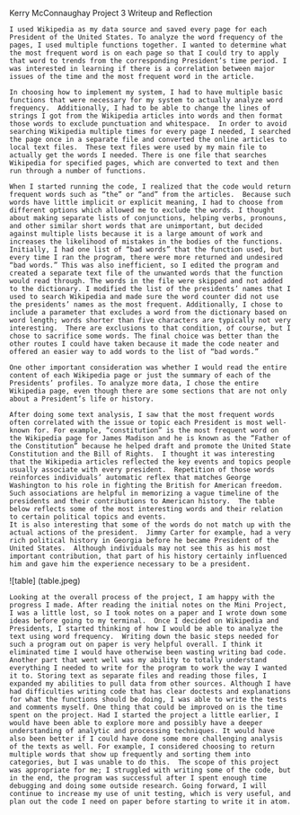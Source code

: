 Kerry McConnaughay
Project 3 Writeup and Reflection

	I used Wikipedia as my data source and saved every page for each President of the United States. To analyze the word frequency of the pages, I used multiple functions together. I wanted to determine what the most frequent word is on each page so that I could try to apply that word to trends from the corresponding President’s time period. I  was interested in learning if there is a correlation between major issues of the time and the most frequent word in the article. 

	In choosing how to implement my system, I had to have multiple basic functions that were necessary for my system to actually analyze word frequency.  Additionally, I had to be able to change the lines of strings I got from the Wikipedia articles into words and then format those words to exclude punctuation and whitespace.  In order to avoid searching Wikipedia multiple times for every page I needed, I searched the page once in a separate file and converted the online articles to local text files.  These text files were used by my main file to actually get the words I needed. There is one file that searches Wikipedia for specified pages, which are converted to text and then run through a number of functions.
	
	When I started running the code, I realized that the code would return frequent words such as “the” or “and” from the articles.  Because such words have little implicit or explicit meaning, I had to choose from different options which allowed me to exclude the words. I thought about making separate lists of conjunctions, helping verbs, pronouns, and other similar short words that are unimportant, but decided against multiple lists because it is a large amount of work and increases the likelihood of mistakes in the bodies of the functions. Initially, I had one list of “bad words” that the function used, but every time I ran the program, there were more returned and undesired “bad words.” This was also inefficient, so I edited the program and created a separate text file of the unwanted words that the function would read through. The words in the file were skipped and not added to the dictionary. I modified the list of the presidents’ names that I used to search Wikipedia and made sure the word counter did not use the presidents’ names as the most frequent. Additionally, I chose to include a parameter that excludes a word from the dictionary based on word length; words shorter than five characters are typically not very interesting.  There are exclusions to that condition, of course, but I chose to sacrifice some words. The final choice was better than the other routes I could have taken because it made the code neater and offered an easier way to add words to the list of “bad words.”
	
	One other important consideration was whether I would read the entire content of each Wikipedia page or just the summary of each of the Presidents’ profiles. To analyze more data, I chose the entire Wikipedia page, even though there are some sections that are not only about a President’s life or history.

	After doing some text analysis, I saw that the most frequent words often correlated with the issue or topic each President is most well-known for. For example, “constitution” is the most frequent word on the Wikipedia page for James Madison and he is known as the “Father of the Constitution” because he helped draft and promote the United State Constitution and the Bill of Rights.  I thought it was interesting that the Wikipedia articles reflected the key events and topics people usually associate with every president.  Repetition of those words reinforces individuals’ automatic reflex that matches George Washington to his role in fighting the British for American freedom.  Such associations are helpful in memorizing a vague timeline of the presidents and their contributions to American history.  The table below reflects some of the most interesting words and their relation to certain political topics and events.
	It is also interesting that some of the words do not match up with the actual actions of the president.  Jimmy Carter for example, had a very rich political history in Georgia before he became President of the United States.  Although individuals may not see this as his most important contribution, that part of his history certainly influenced him and gave him the experience necessary to be a president.

![table]
(table.jpeg)

	Looking at the overall process of the project, I am happy with the progress I made. After reading the initial notes on the Mini Project, I was a little lost, so I took notes on a paper and I wrote down some ideas before going to my terminal.  Once I decided on Wikipedia and Presidents, I started thinking of how I would be able to analyze the text using word frequency.  Writing down the basic steps needed for such a program out on paper is very helpful overall. I think it eliminated time I would have otherwise been wasting writing bad code.  Another part that went well was my ability to totally understand everything I needed to write for the program to work the way I wanted it to. Storing text as separate files and reading those files, I expanded my abilities to pull data from other sources. Although I have had difficulties writing code that has clear doctests and explanations for what the functions should be doing, I was able to write the tests and comments myself. One thing that could be improved on is the time spent on the project. Had I started the project a little earlier, I would have been able to explore more and possibly have a deeper understanding of analytic and processing techniques. It would have also been better if I could have done some more challenging analysis of the texts as well. For example, I considered choosing to return multiple words that show up frequently and sorting them into categories, but I was unable to do this.  The scope of this project was appropriate for me; I struggled with writing some of the code, but in the end, the program was successful after I spent enough time debugging and doing some outside research. Going forward, I will continue to increase my use of unit testing, which is very useful, and plan out the code I need on paper before starting to write it in atom.


